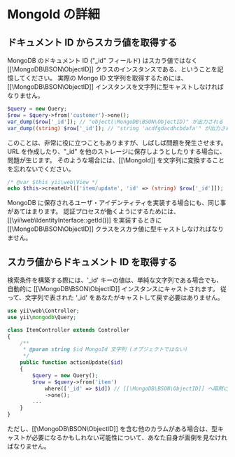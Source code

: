 MongoId の詳細
==============

## ドキュメント ID からスカラ値を取得する

MongoDB のドキュメント ID ("_id" フィールド) はスカラ値ではなく [[\MongoDB\BSON\ObjectID]] クラスのインスタンスである、ということを記憶してください。
実際の Mongo ID 文字列を取得するためには、[[\MongoDB\BSON\ObjectID]] インスタンスを文字列に型キャストしなければなりません。

```php
$query = new Query;
$row = $query->from('customer')->one();
var_dump($row['_id']); // "object(\MongoDB\BSON\ObjectID)" が出力される
var_dump((string) $row['_id']); // "string 'acdfgdacdhcbdafa'" が出力される
```

このことは、非常に役に立つこともありますが、しばしば問題を発生させます。
URL を作成したり、"_id" を他のストレージに保存しようとしたりする場合に、問題が生じます。
そのような場合には、[[\MongoId]] を文字列に変換することを忘れないでください。

```php
/* @var $this yii\web\View */
echo $this->createUrl(['item/update', 'id' => (string) $row['_id']]);
```

MongoDB に保存されるユーザ・アイデンティティを実装する場合にも、同じ事があてはまります。
認証プロセスが働くようにするためには、[[\yii\web\IdentityInterface::getId()]] を実装するときに [[\MongoDB\BSON\ObjectID]] クラスをスカラ値に型キャストしなければなりません。

## スカラ値からドキュメント ID を取得する

検索条件を構築する際には、'_id' キーの値は、単純な文字列である場合でも、自動的に [[\MongoDB\BSON\ObjectID]] インスタンスにキャストされます。
従って、文字列で表された '_id' をあなたがキャストして戻す必要はありません。

```php
use yii\web\Controller;
use yii\mongodb\Query;

class ItemController extends Controller
{
    /**
     * @param string $id MongoId 文字列 (オブジェクトではない)
     */
    public function actionUpdate($id)
    {
        $query = new Query();
        $row = $query->from('item')
            where(['_id' => $id]) // [[\MongoDB\BSON\ObjectID]] へ暗黙に型キャスト
            ->one();
        ...
    }
}
```

ただし、[[\MongoDB\BSON\ObjectID]] を含む他のカラムがある場合は、型キャストが必要になるかもしれない可能性について、あなた自身が面倒を見なければなりません。
